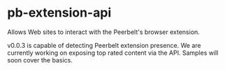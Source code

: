 pb-extension-api
================

Allows Web sites to interact with the Peerbelt's browser extension.

v0.0.3 is capable of detecting Peerbelt extension presence. We are currently working on exposing top rated content via the API. Samples will soon cover the basics.
